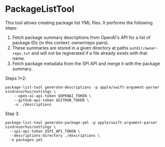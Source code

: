 # PackageListTool

This tool allows creating package list YML files. It performs the following steps:

1. Fetch package summary descriptions from OpenAI's API for a list of package IDs (in this context: owner/repo pairs).
2. These summaries are stored in a given directory at paths `outdir/owner-repo.txt` and will not be regnerated if a file already exists with that name.
3. Fetch package metadata from the SPI API and merge it with the package summary.

Steps 1+2:

```
package-list-tool generate-descriptions -p apple/swift-argument-parser sindresorhus/settings \
    --open-ai-api-token $OPENAI_TOKEN \
    --github-api-token $GITHUB_TOKEN \
    -o ./descriptions
```

Step 3:

```
package-list-tool generate-package-yml -p apple/swift-argument-parser sindresorhus/settings \
  --spi-api-token $SPI_API_TOKEN \
  --descriptions-directory ./descriptions \
  -o packages.yml
```


